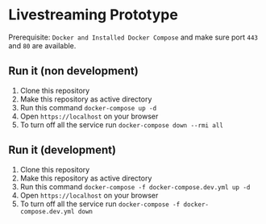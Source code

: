 # Livestreaming Prototype

Prerequisite: `Docker and Installed Docker Compose` and make sure port `443` and `80` are available.  

## Run it (non development)
1. Clone this repository
2. Make this repository as active directory
3. Run this command `docker-compose up -d`
4. Open `https://localhost` on your browser
5. To turn off all the service run `docker-compose down --rmi all`

## Run it (development)
1. Clone this repository
2. Make this repository as active directory
3. Run this command `docker-compose -f docker-compose.dev.yml up -d`
4. Open `https://localhost` on your browser
5. To turn off all the service run `docker-compose -f docker-compose.dev.yml down`